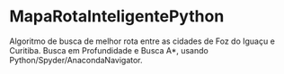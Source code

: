 # MapaRotaInteligentePython
Algoritmo de busca de melhor rota entre as cidades de Foz do Iguaçu e Curitiba. Busca em Profundidade e Busca A*, usando Python/Spyder/AnacondaNavigator.

